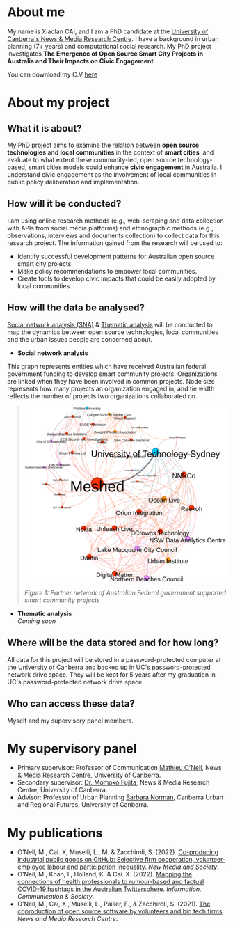 
# About me
My name is Xiaolan CAI, and I am a PhD candidate at the [University of Canberra's News & Media Research Centre](https://www.canberra.edu.au/research/centres/nmrc/our-people). I have a background in urban planning (7+ years) and computational social research. My PhD project investigates **The Emergence of Open Source Smart City Projects in Australia and Their 
Impacts on Civic Engagement**. 

You can download my C.V [here](https://github.com/CaiXiaolan/CaiXiaolan.github.io/blob/main/docs/assets/C.V_Xiaolan%20Cai.pdf)

# About my project  

## What it is about?  
  
My PhD project aims to examine the relation between **open source technologies** and **local communities** in the context of **smart cities**, and evaluate to what extent these community-led, open source technology-based, smart cities models could enhance **civic engagement** in Australia. I understand civic engagement as the involvement of local communities in public policy deliberation and implementation.

## How will it be conducted?  
  
I am using online research methods (e.g., web-scraping and data collection with APIs from social media platforms) and ethnographic methods (e.g., observations, interviews and documents collection) to collect data for this research project. The information gained from the research will be used to:  
- Identify successful development patterns for Australian open source smart city projects.  
- Make policy recommendations to empower local communities.  
- Create tools to develop civic impacts that could be easily adopted by local communities.  
 
## How will the data be analysed?  

[Social network analysis (SNA)](https://en.wikipedia.org/wiki/Social_network_analysis) & [Thematic analysis](https://en.wikipedia.org/wiki/Thematic_analysis) will be conducted to map the dynamics between open source technologies, local communities and the urban issues people are concerned about.  

- **Social network analysis**  

This graph represents entities which have received Australian federal government funding to develop smart community projects. Organizations are linked when they have been involved in common projects. Node size represents how many projects an organization engaged in, and tie width reflects the number of projects two organizations collaborated on.  

> ![Network of Federal Governement supported projects](docs/assets/NetworkOrgGiant.svg)  
> 
> _Figure 1: Partner network of Australian Federal government supported smart community projects_  

- **Thematic analysis**  
_Coming soon_  

## Where will be the data stored and for how long?
  
All data for this project will be stored in a password-protected computer at the University of Canberra and backed up in UC's password-protected network drive space. They will be kept for 5 years after my graduation in UC's password-protected network drive space.
  
## Who can access these data?

Myself and my supervisory panel members.   

# My supervisory panel
- Primary supervisor: Professor of Communication [Mathieu O'Neil](https://researchprofiles.canberra.edu.au/en/persons/mathieu-oneil), News & Media Research Centre, University of Canberra.
- Secondary supervisor: [Dr. Momoko Fujita](https://researchprofiles.canberra.edu.au/en/persons/momoko-fujita), News & Media Research Centre, University of Canberra.
- Advisor: Professor of Urban Planning [Barbara Norman](https://researchprofiles.canberra.edu.au/en/persons/barbara-norman), Canberra Urban and Regional Futures, University of Canberra.

# My publications

- O’Neil, M., Cai. X, Muselli, L., M. & Zacchiroli, S. (2022). [Co-producing industrial public goods on GitHub: Selective firm cooperation, volunteer-employee labour and participation inequality](https://upsilon.cc/~zack/research/publications/nms-2022-industrial-public-goods.pdf). *New Media and Society*.    
- O’Neil, M., Khan, I., Holland, K. & Cai. X. (2022). [Mapping the connections of health professionals to rumour-based and factual COVID-19 hashtags in the Australian Twittersphere](https://www.tandfonline.com/doi/full/10.1080/1369118X.2022.2032260). *Information, Communication & Society*.  
- O’Neil, M., Cai, X., Muselli, L., Pailler, F., & Zacchiroli, S. (2021). [The coproduction of open source software by volunteers and big tech firms](https://apo.org.au/node/312607). *News and Media Research Centre*.   
